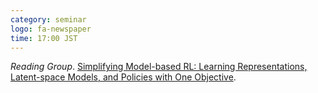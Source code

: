 ```yaml
---
category: seminar
logo: fa-newspaper
time: 17:00 JST
---
```


*Reading Group*.  [Simplifying Model-based RL: Learning Representations, Latent-space Models, and Policies with One Objective](https://arxiv.org/abs/2209.08466).



